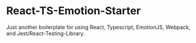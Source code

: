 # React-TS-Emotion-Starter

Just another boilerplate for using React, Typescript, EmotionJS, Webpack, and Jest/React-Testing-Library.
